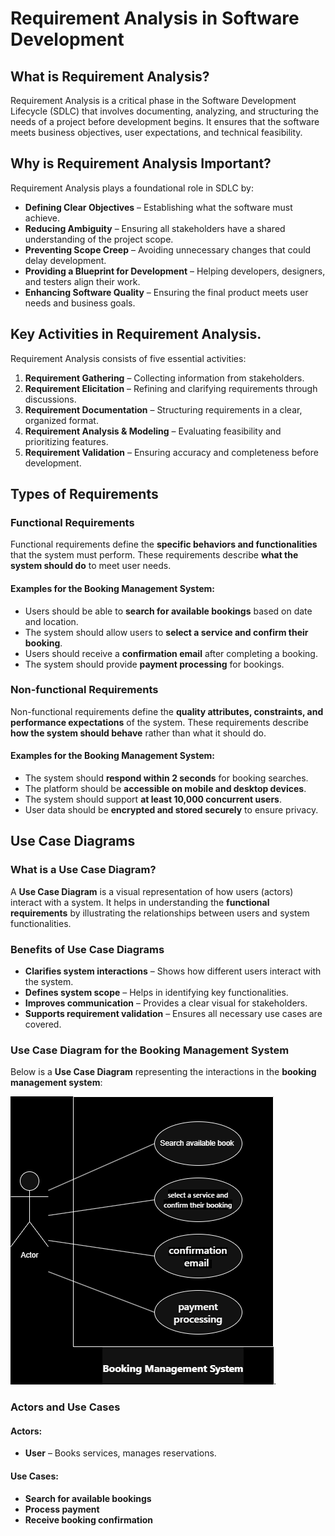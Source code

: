 # Requirement Analysis in Software Development

## What is Requirement Analysis?
Requirement Analysis is a critical phase in the Software Development Lifecycle (SDLC) that involves documenting, analyzing, and structuring the needs of a project before development begins. It ensures that the software meets business objectives, user expectations, and technical feasibility.

## Why is Requirement Analysis Important?  
Requirement Analysis plays a foundational role in SDLC by:  

- **Defining Clear Objectives** – Establishing what the software must achieve.  
- **Reducing Ambiguity** – Ensuring all stakeholders have a shared understanding of the project scope.  
- **Preventing Scope Creep** – Avoiding unnecessary changes that could delay development.  
- **Providing a Blueprint for Development** – Helping developers, designers, and testers align their work.  
- **Enhancing Software Quality** – Ensuring the final product meets user needs and business goals. 

## Key Activities in Requirement Analysis.
Requirement Analysis consists of five essential activities:  

1. **Requirement Gathering** – Collecting information from stakeholders.  
2. **Requirement Elicitation** – Refining and clarifying requirements through discussions.  
3. **Requirement Documentation** – Structuring requirements in a clear, organized format.  
4. **Requirement Analysis & Modeling** – Evaluating feasibility and prioritizing features.  
5. **Requirement Validation** – Ensuring accuracy and completeness before development.

## Types of Requirements

### Functional Requirements
Functional requirements define the **specific behaviors and functionalities** that the system must perform. These requirements describe **what the system should do** to meet user needs.

#### Examples for the Booking Management System:
- Users should be able to **search for available bookings** based on date and location.
- The system should allow users to **select a service and confirm their booking**.
- Users should receive a **confirmation email** after completing a booking.
- The system should provide **payment processing** for bookings.

### Non-functional Requirements
Non-functional requirements define the **quality attributes, constraints, and performance expectations** of the system. These requirements describe **how the system should behave** rather than what it should do.

#### Examples for the Booking Management System:
- The system should **respond within 2 seconds** for booking searches.
- The platform should be **accessible on mobile and desktop devices**.
- The system should support **at least 10,000 concurrent users**.
- User data should be **encrypted and stored securely** to ensure privacy.

## Use Case Diagrams

### What is a Use Case Diagram?
A **Use Case Diagram** is a visual representation of how users (actors) interact with a system. It helps in understanding the **functional requirements** by illustrating the relationships between users and system functionalities.

### Benefits of Use Case Diagrams
- **Clarifies system interactions** – Shows how different users interact with the system.
- **Defines system scope** – Helps in identifying key functionalities.
- **Improves communication** – Provides a clear visual for stakeholders.
- **Supports requirement validation** – Ensures all necessary use cases are covered.

### Use Case Diagram for the Booking Management System
Below is a **Use Case Diagram** representing the interactions in the **booking management system**:

![alx-booking-uc.png](https://github.com/m7medA/requirement-analysis/blob/main/alx-booking-uc.drawio.png).

### Actors and Use Cases
#### **Actors:**
- **User** – Books services, manages reservations.

#### **Use Cases:**
- **Search for available bookings**
- **Process payment**
- **Receive booking confirmation**




